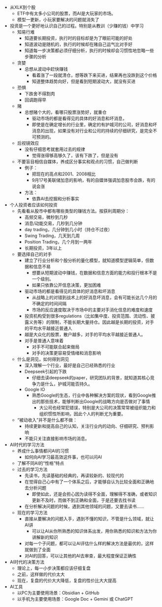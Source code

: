 - 从XLK到个股
	- ETF中有太多小公司的股票，而AI是大玩家的市场。
	- 模型一更新，小玩家要解决的问题就消失了
- 投资是一个更好地认识自己的过程。特别是从教训（少赚的钱）中学习
	- 知易行难
		- 知道要长期投资，执行时的目标却是为了眼前可能的好处
		- 知道波动是随机的，执行的时候却在赌自己运气比对手好
		- 知道每一步决策都必须仔细分析，执行的时候却会习惯性地忽略一些步骤的分析
	- 贪婪
		- 总想从波动中赶快赚钱
			- 看着涨了一段就清仓，想等跌下来买进，结果再也没跌到这个价格
			- 知道整体趋势向好，但是看到短期波动大，就没有买进
	- 恐惧
		- 下跌舍不得割肉
		- 回调跑得早
	- 赌
		- 总想赌个大的，看哪只股票涨势好，就重仓
			- 驱动市场的都是看得见的具体的好消息和坏消息，
			- 即使是在确定增长的行业里，确定的有护城河的公司，好消息和坏消息的出现，如果没有对行业和公司的持续的仔细研究，是完全不可预测的。
	- 后视镜效应
		- 没有仔细思考就套用过去的规律
			- 觉得涨得够高够久了，该有下跌了，但是没有
	- 不要盲目相信自媒体，养成区分事实和观点的习惯，自己做判断
		- 例子：
			- 把现在的高点和2001、2008相比
			- 9月17号美联储加息的影响，有的自媒体强调加息股市会跌，有的说会涨
		- 方法：
			- 依靠AI去挖掘和分析事实
- 个人投资者应该如何投资
	- 先看看从股市中都有哪些类型的赚钱方法。按获利周期分：
		- 高频交易，微秒到几秒
		- 消息/动能交易，几秒到几分钟
		- day trading，几分钟到几小时（持仓不过夜）
		- Swing Trading，几天到几周
		- Position Trading，几个月到一两年
		- 长期投资，3年以上
	- 要选择自己的对手
		- 建立了行业分析和个股分析的量化模型，就知道模型逻辑简单，但数据和信息不易
			- 想要从短期波动中赚钱，在数据和信息方面的能力和投行根本不是一个级别。
			- 如果只依靠公开信息决策，更加困难
		- 驱动市场的都是看得见的具体的好消息和坏消息
			- 从战略上的对错到战术上的好消息坏消息，会有可能长达几个月的不确定的时间间隔
			- 市场的反应速度取决于市场中的主要对手消化信息的难度和速度
		- 投资机构受到很多regulations（比如集中度、投资范围、流动性、披露义务等）的限制，不能长期大量持仓。因此越是长期的投资，对手的平均水平越接近普通人
		- 越是大众化的股票，散户越多，对手的平均水平越接近普通人。
		- 对手是普通人意味着
			- 对手不可能联合起来做局
			- 对手的决策更容易受情绪和消息影响
	- 什么是洞见，如何得到洞见
		- 深入理解一个行业，最好是自己已经熟悉的行业
		- Deepseek引起的下跌
			- 仔细去读deepseek的paper，研究团队的背景，就知道其核心竞争力是什么，护城河能否持久。
		- Google IO
			- 熟悉Google的生态，行业中各种解决方案的现状，看到Google推出的那些技术，能够判断出Google的战略方向是否做对了事情
				- 大公司也经常犯错误，特别是大公司的决策常常被组织能力和组织惯性所影响，因此个人的判断尤为重要。
	- “被动收入”并不是什么都不做：
		- 持续更新和提高自己的认知，关注行业内的动向、仔细研究、预判影响
		- 不能只关注直接影响市场的消息。
- AI时代的学习方法
	- 养成什么事情都问AI的习惯
		- 如何向AI学习最高效这件事，也可以问AI
	- 了解不同AI的“性格”特点
	- 过去的学习方法
		- 先读书，先读基础的经典的，再读较新的、较现代的
		- 在觉得自己心中有了一个体系之后，才能够自认为比较全面和正确地去分析问题
			- 即使如此，还是会担心因为读得不全面，理解得不准确，或者知识更新不及时，而做不到正确和全面，于是还要去找书读
		- 在分析解决问题的时候，遇到其他领域的问题，又要去读书……
	- 现在的学习方法
		- 直接从要解决的问题入手，遇到不懂的知识，不管是什么领域，就让AI讲
			- 可以让AI从你所熟悉的知识体系出发，用你熟悉的知识和方法为你讲解新的知识
		- 对每一个子问题，都可以让AI评估什么样的解决方法是最优的，这样就做到了全面
		- 对AI的回答，可以让其他的AI去审查，最大程度保证正确性
- AI时代的决策方法
	- 理论上，每一小步决策都应该仔细复盘
	- 之前，这样做的代价太大
	- 现在，复盘的代价大大降低，复盘的性价比大大提高
- AI工具
	- 以PC为主要使用场景：Obsidian + GitHub
	- 以手机为主要使用场景：Google Doc + Gemini 或 ChatGPT
	
	